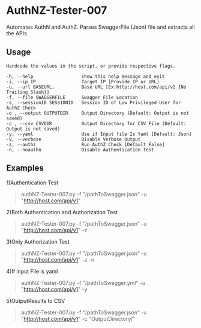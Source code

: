 # AuthNZ-Tester-007

Automates AuthN and AuthZ. 
Parses SwaggerFile (Json) file and extracts all the APIs.


## **Usage**
```
Hardcode the values in the script, or provide respective flags.

-h, --help                  show this help message and exit
-i, --ip IP                 Target IP [Provide IP or URL]
-u, --url BASEURL.          Base URL [Ex:http://host.com/api/v2 {No Trailing Slash}]
-f, --file SWAGGERFILE      Swagger File Location
-s, --sessionID SESSIONID   Session ID of Low Privileged User for AuthZ Check
-o , --output OUTPUTDIR     Output Directory (Default: Output is not saved)
-c , --csv CSVDIR           Output Directory for CSV File (Default: Output is not saved)
-y, --yaml                  Use if Input file Is Yaml [Default: Json]
-v, --verbose               Disable Verbose Output
-z, --authz                 Run AuthZ Check [Default False]
-n, --noauthn               Disable Authentication Test
```


## **Examples**

1)Authentication Test 
> authNZ-Tester-007.py -f "/pathToSwagger.json" -u "http://host.com/api/v1"

2)Both Authentication and Authorization Test
> authNZ-Tester-007.py -f "/pathToSwagger.json" -u "http://host.com/api/v1" -z

3)Only Authorization Test
> authNZ-Tester-007.py -f "/pathToSwagger.json" -u "http://host.com/api/v1" -z -n

4)If input File is yaml
> authNZ-Tester-007.py -f "/pathToSwagger.yml" -u "http://host.com/api/v1" -y

5)OutputResults to CSV
> authNZ-Tester-007.py -f "/pathToSwagger.json" -u "http://host.com/api/v1" -c "OutputDirectory/"

